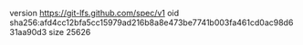 version https://git-lfs.github.com/spec/v1
oid sha256:afd4cc12bfa5cc15979ad216b8a8e473be7741b003fa461cd0ac98d631aa90d3
size 25626
